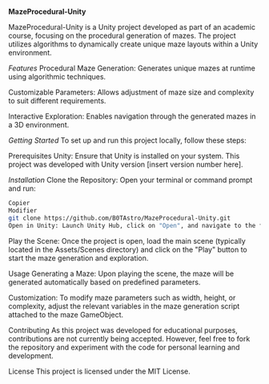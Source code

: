 **MazeProcedural-Unity**​

MazeProcedural-Unity is a Unity project developed as part of an academic course, focusing on the procedural generation of mazes. The project utilizes algorithms to dynamically create unique maze layouts within a Unity environment.​

*Features*
Procedural Maze Generation: Generates unique mazes at runtime using algorithmic techniques.​

Customizable Parameters: Allows adjustment of maze size and complexity to suit different requirements.​

Interactive Exploration: Enables navigation through the generated mazes in a 3D environment.​

*Getting Started*
To set up and run this project locally, follow these steps:

Prerequisites
Unity: Ensure that Unity is installed on your system. This project was developed with Unity version [insert version number here].​

*Installation*
Clone the Repository: Open your terminal or command prompt and run:​

```bash
Copier
Modifier
git clone https://github.com/B0TAstro/MazeProcedural-Unity.git
Open in Unity: Launch Unity Hub, click on "Open", and navigate to the folder where you cloned the repository. Select it to open the project.​
````

Play the Scene: Once the project is open, load the main scene (typically located in the Assets/Scenes directory) and click on the "Play" button to start the maze generation and exploration.​

Usage
Generating a Maze: Upon playing the scene, the maze will be generated automatically based on predefined parameters.​

Customization: To modify maze parameters such as width, height, or complexity, adjust the relevant variables in the maze generation script attached to the maze GameObject.​

Contributing
As this project was developed for educational purposes, contributions are not currently being accepted. However, feel free to fork the repository and experiment with the code for personal learning and development.​

License
This project is licensed under the MIT License.

